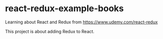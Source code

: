 # react-redux-example-books

Learning about React and Redux from https://www.udemy.com/react-redux

This project is about adding Redux to React.


